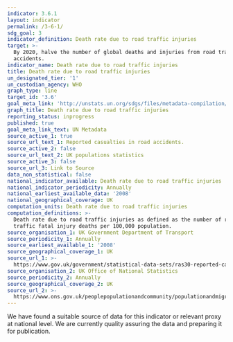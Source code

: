 ```yaml
---
indicator: 3.6.1
layout: indicator
permalink: /3-6-1/
sdg_goal: 3
indicator_definition: Death rate due to road traffic injuries
target: >-
  By 2020, halve the number of global deaths and injuries from road traffic
  accidents.
indicator_name: Death rate due to road traffic injuries
title: Death rate due to road traffic injuries
un_designated_tier: '1'
un_custodian_agency: WHO
graph_type: line
target_id: '3.6'
goal_meta_link: 'http://unstats.un.org/sdgs/files/metadata-compilation/Metadata-Goal-3.pdf'
graph_title: Death rate due to road traffic injuries
reporting_status: inprogress
published: true
goal_meta_link_text: UN Metadata
source_active_1: true
source_url_text_1: Reported casualties in road accidents.
source_active_2: false
source_url_text_2: UK populations statistics
source_active_3: false
source_url_3: Link to Source
data_non_statistical: false
national_indicator_available: Death rate due to road traffic injuries
national_indicator_periodicity: Annually
national_earliest_available_data: '2008'
national_geographical_coverage: UK
computation_units: Death rate due to road traffic injuries
computation_definitions: >-
  Death rate due to road traffic injuries as defined as the number of road
  traffic fatal injury deaths per 100,000 population.
source_organisation_1: UK Government Department of Transport
source_periodicity_1: Annually
source_earliest_available_1: '2008'
source_geographical_coverage_1: UK
source_url_1: >-
  https://www.gov.uk/government/statistical-data-sets/ras30-reported-casualties-in-road-accidents
source_organisation_2: UK Office of National Statistics
source_periodicity_2: Annually
source_geographical_coverage_2: UK
source_url_2: >-
  https://www.ons.gov.uk/peoplepopulationandcommunity/populationandmigration/populationestimates/datasets/populationestimatestimeseriesdataset
---
```


We have found a suitable source of data for this indicator or relevant proxy at national level. We are currently quality assuring the data and preparing it for publication.
